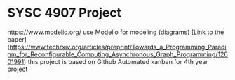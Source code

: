 # SYSC 4907 Project
https://www.modelio.org/ use Modelio for modeling (diagrams)
[Link to the paper] (https://www.techrxiv.org/articles/preprint/Towards_a_Programming_Paradigm_for_Reconfigurable_Computing_Asynchronous_Graph_Programming/12601991) this project is based on
Github Automated kanban for 4th year project
